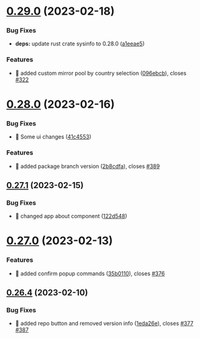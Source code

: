# [0.29.0](https://github.com/oguzkaganeren/manjaro-starter/compare/v0.28.0...v0.29.0) (2023-02-18)


### Bug Fixes

* **deps:** update rust crate sysinfo to 0.28.0 ([a1eeae5](https://github.com/oguzkaganeren/manjaro-starter/commit/a1eeae5a2403182c128dad6d68c8733b6f8bd870))


### Features

* 🎸 added custom mirror pool by country selection ([096ebcb](https://github.com/oguzkaganeren/manjaro-starter/commit/096ebcb448e42c8f3b707297b08e733f5142fe5c)), closes [#322](https://github.com/oguzkaganeren/manjaro-starter/issues/322)



# [0.28.0](https://github.com/oguzkaganeren/manjaro-starter/compare/v0.27.1...v0.28.0) (2023-02-16)


### Bug Fixes

* 🐛 Some ui changes ([41c4553](https://github.com/oguzkaganeren/manjaro-starter/commit/41c4553062d5002d88aedb245496d0d8c93e70ad))


### Features

* 🎸 added package branch version ([2b8cdfa](https://github.com/oguzkaganeren/manjaro-starter/commit/2b8cdfa0c69a2ff4fb1847cfedf900928217b8cb)), closes [#389](https://github.com/oguzkaganeren/manjaro-starter/issues/389)



## [0.27.1](https://github.com/oguzkaganeren/manjaro-starter/compare/v0.27.0...v0.27.1) (2023-02-15)


### Bug Fixes

* 🐛 changed app about component ([122d548](https://github.com/oguzkaganeren/manjaro-starter/commit/122d548a87c93e68f0cf1aeffbcdaab79e2e2e6a))



# [0.27.0](https://github.com/oguzkaganeren/manjaro-starter/compare/v0.26.4...v0.27.0) (2023-02-13)


### Features

* 🎸 added confirm popup commands ([35b0110](https://github.com/oguzkaganeren/manjaro-starter/commit/35b01108e34f72a30cf7c334a3e220161dce63b7)), closes [#376](https://github.com/oguzkaganeren/manjaro-starter/issues/376)



## [0.26.4](https://github.com/oguzkaganeren/manjaro-starter/compare/v0.26.3...v0.26.4) (2023-02-10)


### Bug Fixes

* 🐛 added repo button and removed version info ([1eda26e](https://github.com/oguzkaganeren/manjaro-starter/commit/1eda26e403989799c54e0ef86e3a7385f607a5cc)), closes [#377](https://github.com/oguzkaganeren/manjaro-starter/issues/377) [#387](https://github.com/oguzkaganeren/manjaro-starter/issues/387)



